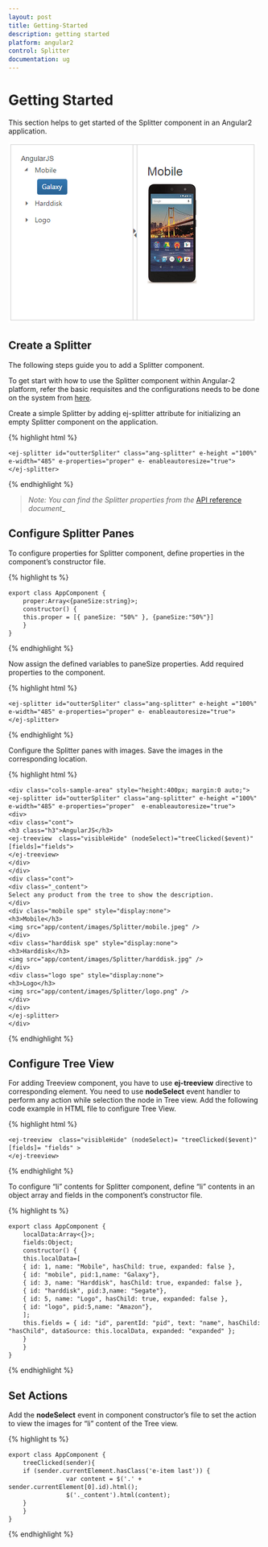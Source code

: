 ```yaml
---
layout: post
title: Getting-Started
description: getting started
platform: angular2
control: Splitter
documentation: ug
---
```


# Getting Started

This section helps to get started of the Splitter component in an Angular2 application.

![](Getting_Started_images/Getting_Started_img1.png) 

## Create a Splitter

The following steps guide you to add a Splitter component.

To get start with how to use the Splitter component within Angular-2 platform, refer the basic requisites and the configurations needs to be done on the system from [here](https://help.syncfusion.com/angular-2/overview).

Create a simple Splitter by adding ej-splitter attribute for initializing an empty Splitter component on the application. 

{% highlight html %}
  
    <ej-splitter id="outterSpliter" class="ang-splitter" e-height ="100%" e-width="485" e-properties="proper" e- enableautoresize="true">
    </ej-splitter>


{% endhighlight %}

> _Note:_ _You can find the Splitter properties from the_ [API reference](https://help.syncfusion.com/api/js/ejsplitter) _document__

## Configure Splitter Panes

To configure properties for Splitter component, define properties in the component’s constructor file.

{% highlight ts %}

    export class AppComponent {
        proper:Array<{paneSize:string}>;     
        constructor() {
        this.proper = [{ paneSize: "50%" }, {paneSize:"50%"}]    
        }
    }

{% endhighlight %}

Now assign the defined variables to paneSize properties. Add required properties to the component.

{% highlight html %}

    <ej-splitter id="outterSpliter" class="ang-splitter" e-height ="100%" e-width="485" e-properties="proper" e- enableautoresize="true">
    </ej-splitter>

{% endhighlight %}

Configure the Splitter panes with images. Save the images in the corresponding location.

{% highlight html %}

    <div class="cols-sample-area" style="height:400px; margin:0 auto;">
    <ej-splitter id="outterSpliter" class="ang-splitter" e-height ="100%" e-width="485" e-properties="proper"  e-enableautoresize="true">
    <div>
    <div class="cont">
    <h3 class="h3">AngularJS</h3>
    <ej-treeview  class="visibleHide" (nodeSelect)="treeClicked($event)" [fields]="fields">
    </ej-treeview>
    </div>
    </div>
    <div class="cont">
    <div class="_content">
    Select any product from the tree to show the description.
    </div>
    <div class="mobile spe" style="display:none">
    <h3>Mobile</h3>
    <img src="app/content/images/Splitter/mobile.jpeg" />
    </div>
    <div class="harddisk spe" style="display:none">
    <h3>Harddisk</h3>
    <img src="app/content/images/Splitter/harddisk.jpg" />
    </div>
    <div class="logo spe" style="display:none">
    <h3>Logo</h3>
    <img src="app/content/images/Splitter/logo.png" />
    </div>
    </div>
    </ej-splitter>
    </div>

{% endhighlight %}

## Configure Tree View 

For adding Treeview component, you have to use **ej-treeview** directive to corresponding element. You need to use **nodeSelect** event handler to perform any action while selection the node in Tree view.
Add the following code example in HTML file to configure Tree View.

{% highlight html %}

    <ej-treeview  class="visibleHide" (nodeSelect)= "treeClicked($event)"  [fields]= "fields" >           
    </ej-treeview>

{% endhighlight %}

To configure “li” contents for Splitter component, define “li” contents in an object array and fields in the component’s constructor file.

{% highlight ts %}

    export class AppComponent {
        localData:Array<{}>;
        fields:Object;
        constructor() {
        this.localData=[
        { id: 1, name: "Mobile", hasChild: true, expanded: false },
        { id: "mobile", pid:1,name: "Galaxy"},
        { id: 3, name: "Harddisk", hasChild: true, expanded: false },
        { id: "harddisk", pid:3,name: "Segate"},
        { id: 5, name: "Logo", hasChild: true, expanded: false },
        { id: "logo", pid:5,name: "Amazon"},
        ];
        this.fields = { id: "id", parentId: "pid", text: "name", hasChild: "hasChild", dataSource: this.localData, expanded: "expanded" };
        }
        }
    }

{% endhighlight %}

## Set Actions

Add the **nodeSelect** event in component constructor’s file to set the action to view the images for “li” content of the Tree view.

{% highlight ts %}

    export class AppComponent {
        treeClicked(sender){        
        if (sender.currentElement.hasClass('e-item last')) {
                    var content = $('.' + sender.currentElement[0].id).html();
                    $('._content').html(content);        
        }
        }
    }

{% endhighlight %}

